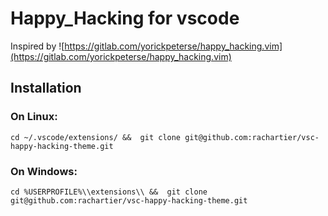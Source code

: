# Happy_Hacking for vscode

Inspired by ![https://gitlab.com/yorickpeterse/happy_hacking.vim](https://gitlab.com/yorickpeterse/happy_hacking.vim)

## Installation
### On Linux:
`cd ~/.vscode/extensions/ &&  git clone git@github.com:rachartier/vsc-happy-hacking-theme.git`

### On Windows:
`cd %USERPROFILE%\\extensions\\ &&  git clone git@github.com:rachartier/vsc-happy-hacking-theme.git`


